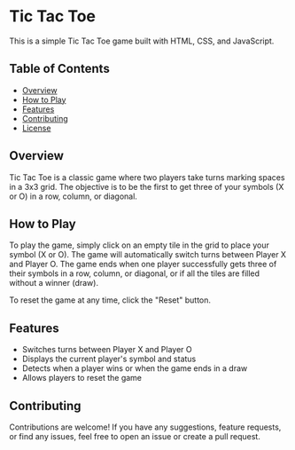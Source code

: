 # Tic Tac Toe

This is a simple Tic Tac Toe game built with HTML, CSS, and JavaScript.

## Table of Contents

- [Overview](#overview)
- [How to Play](#how-to-play)
- [Features](#features)
- [Contributing](#contributing)
- [License](#license)

## Overview

Tic Tac Toe is a classic game where two players take turns marking spaces in a 3x3 grid. The objective is to be the first to get three of your symbols (X or O) in a row, column, or diagonal.

## How to Play

To play the game, simply click on an empty tile in the grid to place your symbol (X or O). The game will automatically switch turns between Player X and Player O. The game ends when one player successfully gets three of their symbols in a row, column, or diagonal, or if all the tiles are filled without a winner (draw).

To reset the game at any time, click the "Reset" button.

## Features

- Switches turns between Player X and Player O
- Displays the current player's symbol and status
- Detects when a player wins or when the game ends in a draw
- Allows players to reset the game

## Contributing

Contributions are welcome! If you have any suggestions, feature requests, or find any issues, feel free to open an issue or create a pull request.
